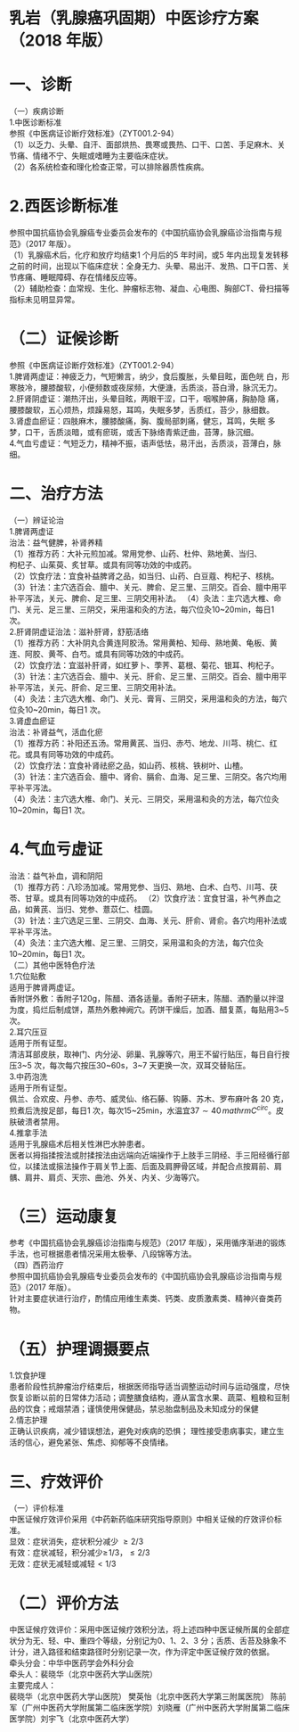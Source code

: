 # 乳岩（乳腺癌巩固期）中医诊疗方案 （2018 年版）  
# 一、诊断  
（一）疾病诊断  
1.中医诊断标准  
参照《中医病证诊断疗效标准》（ZYT001.2-94）  
（1）以乏力、头晕、自汗、面部烘热、畏寒或畏热、口干、口苦、手足麻木、关节痛、情绪不宁、失眠或嗜睡为主要临床症状。  
（2）各系统检查和理化检查正常，可以排除器质性疾病。  
# 2.西医诊断标准  
参照中国抗癌协会乳腺癌专业委员会发布的《中国抗癌协会乳腺癌诊治指南与规范》（2017 年版）。  
（1）乳腺癌术后，化疗和放疗均结束1 个月后的5 年时间，或5 年内出现复发转移之前的时间，出现以下临床症状：全身无力、头晕、易出汗、发热、口干口苦、关节疼痛、睡眠障碍、存在情绪反应等。  
（2）辅助检查：血常规、生化、肿瘤标志物、凝血、心电图、胸部CT、骨扫描等指标未见明显异常。  
# （二）证候诊断  
参照《中医病证诊断疗效标准》（ZYT001.2-94）  
1.脾肾两虚证：神疲乏力，气短懒言，纳少，食后腹胀，头晕目眩，面色㿠 白，形寒肢冷，腰膝酸软，小便频数或夜尿频，大便溏，舌质淡，苔白滑，脉沉无力。  
2.肝肾阴虚证：潮热汗出，头晕目眩，两眼干涩，口干，咽喉肿痛，胸胁隐 痛，腰膝酸软，五心烦热，烦躁易怒，耳鸣，失眠多梦，舌质红，苔少，脉细数。  
3.肾虚血瘀证：四肢麻木，腰膝酸痛，胸、腹局部刺痛，健忘，耳鸣，失眠 多梦，口干，舌质淡暗，或有瘀斑，或舌下脉络青紫迂曲，苔薄，脉沉细。  
4.气血亏虚证：气短乏力，精神不振，语声低怯，易汗出，舌质淡，苔薄白，脉细。  
# 二、治疗方法  
（一）辨证论治  
1.脾肾两虚证  
治法：益气健脾，补肾养精  
（1）推荐方药：大补元煎加减。常用党参、山药、杜仲、熟地黄、当归、  
枸杞子、山茱萸、炙甘草。或具有同等功效的中成药。  
（2）饮食疗法：宜食补益脾肾之品，如当归、山药、白豆蔻、枸杞子、核桃。  
（3）针法：主穴选百会、膻中、关元、脾俞、足三里、三阴交。百会、膻中用平补平泻法，关元、脾俞、足三里、三阴交用补法。 （4）灸法：主穴选大椎、命门、关元、足三里、三阴交，采用温和灸的方法，每穴位灸10\~20min，每日1 次。  
2.肝肾阴虚证治法：滋补肝肾，舒筋活络  
（1）推荐方药：大补阴丸合黄连阿胶汤。常用黄柏、知母、熟地黄、龟板、黄连、阿胶、黄芩、白芍。或具有同等功效的中成药。  
（2）饮食疗法：宜滋补肝肾，如红萝卜、荸荠、葛根、菊花、银耳、枸杞子。  
（3）针法：主穴选百会、膻中、关元、肝俞、足三里、三阴交。百会、膻中用平补平泻法，关元、肝俞、足三里、三阴交用补法。  
（4）灸法：主穴选大椎、命门、关元、膏肓、三阴交，采用温和灸的方法，每穴位灸10\~20min，每日1 次。  
3.肾虚血瘀证  
治法：补肾益气，活血化瘀  
（1）推荐方药：补阳还五汤。常用黄芪、当归、赤芍、地龙、川芎、桃仁、红花。或具有同等功效的中成药。  
（2）饮食疗法：宜食补肾祛瘀之品，如山药、核桃、铁树叶、山楂。  
（3）针法：主穴选百会、膻中、肾俞、膈俞、血海、足三里、三阴交。各穴均用平补平泻法。  
（4）灸法：主穴选大椎、命门、关元、三阴交，采用温和灸的方法，每穴位灸10\~20min，每日1 次。  
# 4.气血亏虚证  
治法：益气补血，调和阴阳  
（1）推荐方药：八珍汤加减。常用党参、当归、熟地、白术、白芍、川芎、茯苓、甘草。或具有同等功效的中成药。 （2）饮食疗法：宜食甘温，补气养血之品，如黄芪、当归、党参、薏苡仁、桂圆。  
（3）针法：主穴选足三里、三阴交、血海、关元、肝俞、肾俞。各穴均用补法或平补平泻法。  
（4）灸法：主穴选大椎、足三里、三阴交，采用温和灸的方法，每穴位灸10\~20min，每日1 次。  
（二）其他中医特色疗法  
1.穴位贴敷  
适用于脾肾两虚证。  
香附饼外敷：香附子$120\mathrm{g}$，陈醋、酒各适量。香附子研末，陈醋、酒酌量以拌湿为度，捣烂后制成饼，蒸热外敷神阙穴。药饼干燥后，加酒、醋复蒸，每贴用3\~5 次。  
2.耳穴压豆  
适用于所有证型。  
清洁耳部皮肤，取神门、内分泌、卵巢、乳腺等穴，用王不留行贴压，每日自行按压3\~5 次，每次每穴按压30\~60s，3\~7 天更换一次，双耳交替贴压。  
3.中药泡洗  
适用于所有证型。  
佩兰、合欢皮、丹参、赤芍、威灵仙、络石藤、钩藤、苏木、罗布麻叶各 20 克，煎煮后洗按足部，每日1 次，每次15\~25min，水温宜$37{\sim}40\,mathrm{C}^{circ}$。皮肤破溃者禁用。  
4.推拿手法  
适用于乳腺癌术后相关性淋巴水肿患者。  
医者以拇指揉按法或肘揉按法由远端向近端操作于上肢手三阴经、手三阳经循行部位，以揉法或㨰法操作于肩关节上面、后面及肩胛骨区域，并配合点按肩前、肩髃、肩井、肩贞、天宗、曲池、外关、内关、少海等穴。  
# （三）运动康复  
参考《中国抗癌协会乳腺癌诊治指南与规范》（2017 年版），采用循序渐进的锻炼手法，也可根据患者情况采用太极拳、八段锦等方法。  
（四）西药治疗  
参照中国抗癌协会乳腺癌专业委员会发布的《中国抗癌协会乳腺癌诊治指南与规范》（2017 年版）。  
针对主要症状进行治疗，酌情应用维生素类、钙类、皮质激素类、精神兴奋类药物。  
# （五）护理调摄要点  
1.饮食护理  
患者阶段性抗肿瘤治疗结束后，根据医师指导适当调整运动时间与运动强度，尽快恢复诊断以前的日常体力活动；调整膳食结构，遵从富含水果、蔬菜、粗粮和豆制品的饮食；戒烟禁酒；谨慎使用保健品，禁忌胎盘制品及未知成分的保健  
2.情志护理  
正确认识疾病，减少错误想法，避免对疾病的恐惧； 理性接受患病事实，建立生活的信心，避免紧张、焦虑、抑郁等不良情绪。  
# 三、疗效评价  
（一）评价标准  
中医证候疗效评价采用《中药新药临床研究指导原则》中相关证候的疗效评价标准。  
显效：症状消失，症状积分减少 ${\geqslant}2/3$  
有效：症状减轻，积分减少$\geqslant\!1/3$，${\leqslant}2/3$  
无效：症状无减轻或减轻${<}1/3$  
# （二）评价方法  
中医证候疗效评价：采用中医证候疗效积分法，将上述四种中医证候所属的全部症状分为无、轻、中、重四个等级，分别记为0、1、2、3 分；舌质、舌苔及脉象不计分，进入路径和结束路径时分别记录一次，作为评定中医证候疗效的依据。  
牵头分会：中华中医药学会外科分会  
牵头人：裴晓华（北京中医药大学山医院）  
主要完成人：  
裴晓华（北京中医药大学山医院） 樊英怡（北京中医药大学第三附属医院） 陈前军（广州中医药大学附属第二临床医学院）刘晓雁（广州中医药大学附属第二临床医学院）刘宇飞（北京中医药大学）  